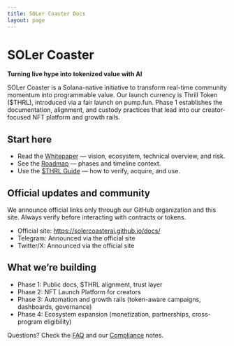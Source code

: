 ```yaml
---
title: SOLer Coaster Docs
layout: page
---
```


# SOLer Coaster
**Turning live hype into tokenized value with AI**

SOLer Coaster is a Solana-native initiative to transform real-time community momentum into programmable value. Our launch currency is Thrill Token ($THRL), introduced via a fair launch on pump.fun. Phase 1 establishes the documentation, alignment, and custody practices that lead into our creator-focused NFT platform and growth rails.

## Start here
- Read the [Whitepaper](whitepaper.md) — vision, ecosystem, technical overview, and risk.
- See the [Roadmap](roadmap.md) — phases and timeline context.
- Use the [$THRL Guide](token-thrl-guide.md) — how to verify, acquire, and use.

## Official updates and community
We announce official links only through our GitHub organization and this site. Always verify before interacting with contracts or tokens.

- Official site: https://solercoasterai.github.io/docs/
- Telegram: Announced via the official site
- Twitter/X: Announced via the official site

## What we’re building
- Phase 1: Public docs, $THRL alignment, trust layer
- Phase 2: NFT Launch Platform for creators
- Phase 3: Automation and growth rails (token-aware campaigns, dashboards, governance)
- Phase 4: Ecosystem expansion (monetization, partnerships, cross-program eligibility)

Questions? Check the [FAQ](faq.md) and our [Compliance](compliance.md) notes.
